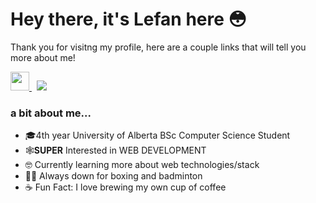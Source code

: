 #  Hey there, it's Lefan here 😳


Thank you for visitng my profile, here are a couple links that will tell you more about me!

<a href="https://www.linkedin.com/in/lefantan/">
  <img width="30px" src="https://upload.wikimedia.org/wikipedia/commons/f/f8/LinkedIn_icon_circle.svg" />
</a>
&nbsp;
<a href="https://lefantan.com">
    <img src="https://img.shields.io/badge/-PORTFOLIO%20WEBSITE-red?style=for-the-badge&logo=😳" />
</a>

###  a bit about me...
- 🎓4th year University of Alberta BSc Computer Science Student 
- 🕸️**SUPER** Interested in WEB DEVELOPMENT
- 🤓 Currently learning more about web technologies/stack 
- 🥊🏸 Always down for boxing and badminton
- ☕ Fun Fact: I love brewing my own cup of coffee
